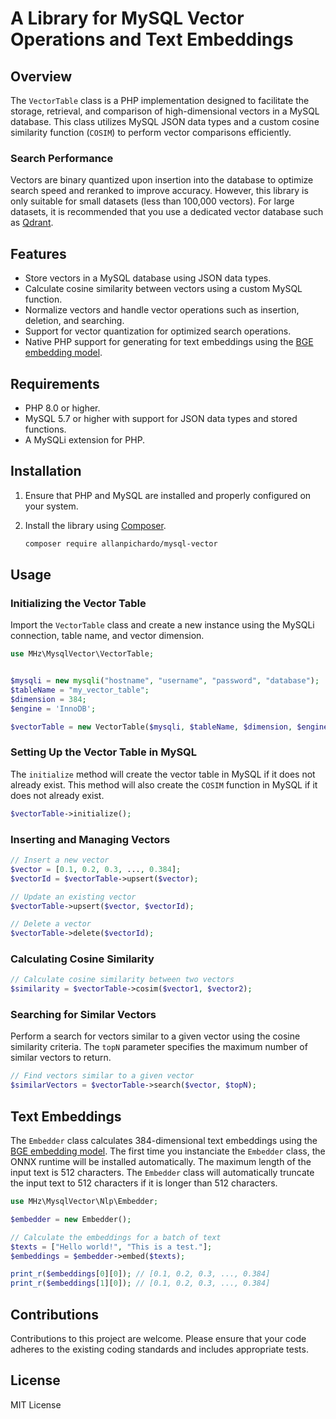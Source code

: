 # A Library for MySQL Vector Operations and Text Embeddings

## Overview
The `VectorTable` class is a PHP implementation designed to facilitate the storage, retrieval, and comparison of high-dimensional vectors in a MySQL database. This class utilizes MySQL JSON data types and a custom cosine similarity function (`COSIM`) to perform vector comparisons efficiently. 

### Search Performance
Vectors are binary quantized upon insertion into the database to optimize search speed and reranked to improve accuracy.
However, this library is only suitable for small datasets (less than 100,000 vectors). For large datasets, it is recommended that you use a dedicated vector database such as [Qdrant](https://qdrant.tech/).




## Features
- Store vectors in a MySQL database using JSON data types.
- Calculate cosine similarity between vectors using a custom MySQL function.
- Normalize vectors and handle vector operations such as insertion, deletion, and searching.
- Support for vector quantization for optimized search operations.
- Native PHP support for generating for text embeddings using the [BGE embedding model](https://huggingface.co/BAAI/bge-base-en-v1.5).

## Requirements
- PHP 8.0 or higher.
- MySQL 5.7 or higher with support for JSON data types and stored functions.
- A MySQLi extension for PHP.

## Installation
1. Ensure that PHP and MySQL are installed and properly configured on your system.
2. Install the library using [Composer](https://getcomposer.org/).

   ```bash
   composer require allanpichardo/mysql-vector
   ```

## Usage

### Initializing the Vector Table
Import the `VectorTable` class and create a new instance using the MySQLi connection, table name, and vector dimension.
```php
use MHz\MysqlVector\VectorTable;


$mysqli = new mysqli("hostname", "username", "password", "database");
$tableName = "my_vector_table";
$dimension = 384;
$engine = 'InnoDB';

$vectorTable = new VectorTable($mysqli, $tableName, $dimension, $engine);
```

### Setting Up the Vector Table in MySQL
The `initialize` method will create the vector table in MySQL if it does not already exist. This method will also create the `COSIM` function in MySQL if it does not already exist.
```php
$vectorTable->initialize();
```

### Inserting and Managing Vectors
```php
// Insert a new vector
$vector = [0.1, 0.2, 0.3, ..., 0.384];
$vectorId = $vectorTable->upsert($vector);

// Update an existing vector
$vectorTable->upsert($vector, $vectorId);

// Delete a vector
$vectorTable->delete($vectorId);
```

### Calculating Cosine Similarity
```php
// Calculate cosine similarity between two vectors
$similarity = $vectorTable->cosim($vector1, $vector2);
```

### Searching for Similar Vectors
Perform a search for vectors similar to a given vector using the cosine similarity criteria. The `topN` parameter specifies the maximum number of similar vectors to return.
```php
// Find vectors similar to a given vector
$similarVectors = $vectorTable->search($vector, $topN);
```

## Text Embeddings
The `Embedder` class calculates 384-dimensional text embeddings using the [BGE embedding model](https://huggingface.co/BAAI/bge-base-en-v1.5). The first time you instanciate the `Embedder` class, the ONNX runtime will be installed automatically.
The maximum length of the input text is 512 characters. The `Embedder` class will automatically truncate the input text to 512 characters if it is longer than 512 characters.

```php
use MHz\MysqlVector\Nlp\Embedder;

$embedder = new Embedder();

// Calculate the embeddings for a batch of text
$texts = ["Hello world!", "This is a test."];
$embeddings = $embedder->embed($texts);

print_r($embeddings[0][0]); // [0.1, 0.2, 0.3, ..., 0.384]
print_r($embeddings[1][0]); // [0.1, 0.2, 0.3, ..., 0.384]
```

## Contributions
Contributions to this project are welcome. Please ensure that your code adheres to the existing coding standards and includes appropriate tests.

## License
MIT License